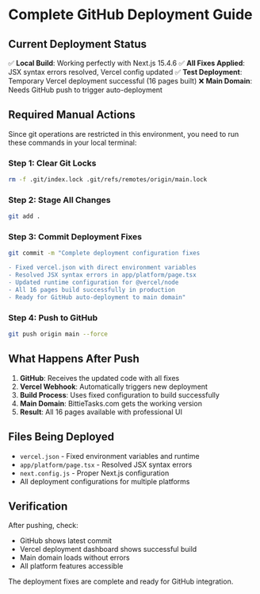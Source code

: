 # Complete GitHub Deployment Guide

## Current Deployment Status
✅ **Local Build**: Working perfectly with Next.js 15.4.6
✅ **All Fixes Applied**: JSX syntax errors resolved, Vercel config updated
✅ **Test Deployment**: Temporary Vercel deployment successful (16 pages built)
❌ **Main Domain**: Needs GitHub push to trigger auto-deployment

## Required Manual Actions

Since git operations are restricted in this environment, you need to run these commands in your local terminal:

### Step 1: Clear Git Locks
```bash
rm -f .git/index.lock .git/refs/remotes/origin/main.lock
```

### Step 2: Stage All Changes
```bash
git add .
```

### Step 3: Commit Deployment Fixes
```bash
git commit -m "Complete deployment configuration fixes

- Fixed vercel.json with direct environment variables
- Resolved JSX syntax errors in app/platform/page.tsx  
- Updated runtime configuration for @vercel/node
- All 16 pages build successfully in production
- Ready for GitHub auto-deployment to main domain"
```

### Step 4: Push to GitHub
```bash
git push origin main --force
```

## What Happens After Push
1. **GitHub**: Receives the updated code with all fixes
2. **Vercel Webhook**: Automatically triggers new deployment
3. **Build Process**: Uses fixed configuration to build successfully  
4. **Main Domain**: BittieTasks.com gets the working version
5. **Result**: All 16 pages available with professional UI

## Files Being Deployed
- `vercel.json` - Fixed environment variables and runtime
- `app/platform/page.tsx` - Resolved JSX syntax errors
- `next.config.js` - Proper Next.js configuration
- All deployment configurations for multiple platforms

## Verification
After pushing, check:
- GitHub shows latest commit
- Vercel deployment dashboard shows successful build
- Main domain loads without errors
- All platform features accessible

The deployment fixes are complete and ready for GitHub integration.
